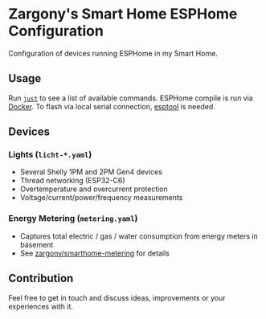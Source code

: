 # Zargony's Smart Home ESPHome Configuration

Configuration of devices running ESPHome in my Smart Home.

## Usage

Run [`just`](https://just.systems/) to see a list of available commands. ESPHome compile is run via [Docker](https://www.docker.com/). To flash via local serial connection, [esptool](https://docs.espressif.com/projects/esptool) is needed.

## Devices

### Lights (`licht-*.yaml`)

- Several Shelly 1PM and 2PM Gen4 devices
- Thread networking (ESP32-C6)
- Overtemperature and overcurrent protection
- Voltage/current/power/frequency measurements

### Energy Metering (`metering.yaml`)

- Captures total electric / gas / water consumption from energy meters in basement
- See [zargony/smarthome-metering](https://github.com/zargony/smarthome-metering) for details

## Contribution

Feel free to get in touch and discuss ideas, improvements or your experiences with it.
